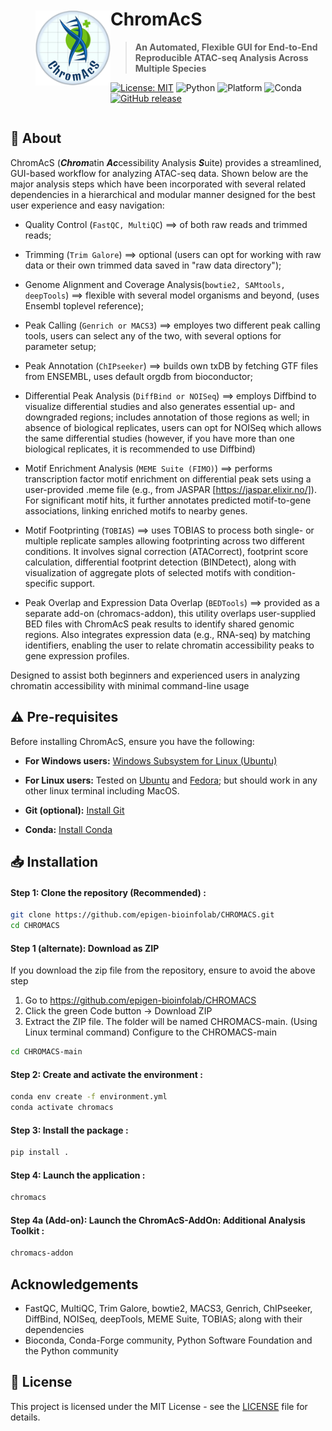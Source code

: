 
<div style="display: flex; align-items: center;">
  <img src="chromacs/assets/ChromAcS.png" alt="ChromAcS Logo" width="120" style="margin-left: 40px;" />
  <div>
  
# **ChromAcS**

> **An Automated, Flexible GUI for End-to-End Reproducible ATAC-seq Analysis Across Multiple Species**

[![License: MIT](https://img.shields.io/badge/License-MIT-green.svg)](LICENSE)
![Python](https://img.shields.io/badge/Python-3.9%2B-blue)
![Platform](https://img.shields.io/badge/Platform-Linux%20%7C%20MacOS-lightgrey)
![Conda](https://img.shields.io/badge/Conda-Required-yellowgreen)
[![GitHub release](https://img.shields.io/github/v/release/epigen-bioinfolab/CHROMACS)](https://github.com/epigen-bioinfolab/CHROMACS/releases)

  </div>
</div>



## 📖 About

ChromAcS (***Chrom***atin ***Ac***cessibility Analysis ***S***uite) provides a streamlined, GUI-based workflow for analyzing ATAC-seq data. Shown below are the major analysis steps which have been incorporated with several related dependencies in a hierarchical and modular manner designed for the best user experience and easy navigation:

- Quality Control (`FastQC, MultiQC`) ==> of both raw reads and trimmed reads;

- Trimming (`Trim Galore`) ==> optional (users can opt for working with raw data or their own trimmed data saved in "raw data directory");

- Genome Alignment and Coverage Analysis(`bowtie2, SAMtools, deepTools`) ==> flexible with several model organisms and beyond, (uses Ensembl toplevel reference);

- Peak Calling (`Genrich or MACS3`) ==> employes two different peak calling tools, users can select any of the two, with several options for parameter setup;

- Peak Annotation (`ChIPseeker`) ==> builds own txDB by fetching GTF files from ENSEMBL, uses default orgdb from bioconductor;

- Differential Peak Analysis (`DiffBind or NOISeq`) ==> employs Diffbind to visualize differential studies and also generates essential up- and downgraded regions; includes annotation of those regions as well; in absence of biological replicates, users can opt for NOISeq which allows the same differential studies (however, if you have more than one biological replicates, it is recommended to use Diffbind)

- Motif Enrichment Analysis (`MEME Suite (FIMO)`) ==> performs transcription factor motif enrichment on differential peak sets using a user-provided .meme file (e.g., from JASPAR [https://jaspar.elixir.no/]). For significant motif hits, it further annotates predicted motif-to-gene associations, linking enriched motifs to nearby genes.

- Motif Footprinting (`TOBIAS`) ==> uses TOBIAS to process both single- or multiple replicate samples allowing footprinting across two different conditions. It involves signal correction (ATACorrect), footprint score calculation, differential footprint detection (BINDetect), along with visualization of aggregate plots of selected motifs with condition-specific support. 

- Peak Overlap and Expression Data Overlap  (`BEDTools`) ==> provided as a separate add-on (chromacs-addon), this utility overlaps user-supplied BED files with ChromAcS peak results to identify shared genomic regions. Also integrates expression data (e.g., RNA-seq) by matching identifiers, enabling the user to relate chromatin accessibility peaks to gene expression profiles.


Designed to assist both beginners and experienced users in analyzing chromatin accessibility with minimal command-line usage

## ⚠️ Pre-requisites

Before installing ChromAcS, ensure you have the following:

- **For Windows users:** [Windows Subsystem for Linux (Ubuntu)](https://learn.microsoft.com/en-us/windows/wsl/install)
  
- **For Linux users:** Tested on [Ubuntu](https://ubuntu.com/download) and [Fedora](https://getfedora.org/); but should work in any other linux terminal including MacOS.
  
- **Git (optional):** [Install Git](https://git-scm.com/book/en/v2/Getting-Started-Installing-Git)
  
- **Conda:** [Install Conda](https://docs.conda.io/projects/conda/en/latest/user-guide/install/index.html)

## 📥 Installation

#### Step 1: Clone the repository (Recommended) :
```bash
git clone https://github.com/epigen-bioinfolab/CHROMACS.git
cd CHROMACS
```

#### Step 1 (alternate): Download as ZIP
If you download the zip file from the repository, ensure to avoid the above step

1. Go to https://github.com/epigen-bioinfolab/CHROMACS
2. Click the green Code button → Download ZIP
3. Extract the ZIP file.
The folder will be named CHROMACS-main. (Using Linux terminal command) Configure to the CHROMACS-main
```bash
cd CHROMACS-main
```

#### Step 2: Create and activate the environment :
```bash
conda env create -f environment.yml
conda activate chromacs
```

#### Step 3: Install the package :
```bash
pip install .
```

#### Step 4: Launch the application :
```bash
chromacs
```

#### Step 4a (Add-on): Launch the ChromAcS-AddOn: Additional Analysis Toolkit :
```bash
chromacs-addon
```


## Acknowledgements

- FastQC, MultiQC, Trim Galore, bowtie2, MACS3, Genrich, ChIPseeker, DiffBind, NOISeq, deepTools, MEME Suite, TOBIAS; along with their dependencies
- Bioconda, Conda-Forge community, Python Software Foundation and the Python community


## 📝 License
This project is licensed under the MIT License - see the [LICENSE](LICENSE) file for details.
